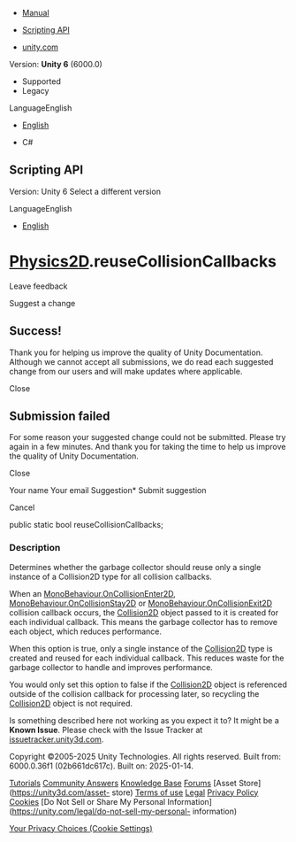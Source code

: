 [ ]()

  * [Manual](../Manual/index.html)
  * [Scripting API](../ScriptReference/index.html)

  * [unity.com](https://unity.com/)

Version: **Unity 6** (6000.0)

  * Supported
  * Legacy

LanguageEnglish

  * [English]()

  * C#

[ ](https://docs.unity3d.com)

## Scripting API

Version: Unity 6 Select a different version

LanguageEnglish

  * [English]()

#  [Physics2D](Physics2D.html).reuseCollisionCallbacks

Leave feedback

Suggest a change

## Success!

Thank you for helping us improve the quality of Unity Documentation. Although
we cannot accept all submissions, we do read each suggested change from our
users and will make updates where applicable.

Close

## Submission failed

For some reason your suggested change could not be submitted. Please <a>try
again</a> in a few minutes. And thank you for taking the time to help us
improve the quality of Unity Documentation.

Close

Your name Your email Suggestion* Submit suggestion

Cancel

[ ]()

public static bool reuseCollisionCallbacks;

### Description

Determines whether the garbage collector should reuse only a single instance
of a Collision2D type for all collision callbacks.

When an
[MonoBehaviour.OnCollisionEnter2D](MonoBehaviour.OnCollisionEnter2D.html),
[MonoBehaviour.OnCollisionStay2D](MonoBehaviour.OnCollisionStay2D.html) or
[MonoBehaviour.OnCollisionExit2D](MonoBehaviour.OnCollisionExit2D.html)
collision callback occurs, the [Collision2D](Collision2D.html) object passed
to it is created for each individual callback. This means the garbage
collector has to remove each object, which reduces performance.  
  
When this option is true, only a single instance of the
[Collision2D](Collision2D.html) type is created and reused for each individual
callback. This reduces waste for the garbage collector to handle and improves
performance.  
  
You would only set this option to false if the [Collision2D](Collision2D.html)
object is referenced outside of the collision callback for processing later,
so recycling the [Collision2D](Collision2D.html) object is not required.

Is something described here not working as you expect it to? It might be a
**Known Issue**. Please check with the Issue Tracker at
[issuetracker.unity3d.com](https://issuetracker.unity3d.com).

Copyright ©2005-2025 Unity Technologies. All rights reserved. Built from:
6000.0.36f1 (02b661dc617c). Built on: 2025-01-14.

[Tutorials](https://unity3d.com/learn) [Community
Answers](https://answers.unity3d.com) [Knowledge
Base](https://support.unity3d.com/hc/en-us)
[Forums](https://forum.unity3d.com) [Asset Store](https://unity3d.com/asset-
store) [Terms of use](https://docs.unity3d.com/Manual/TermsOfUse.html)
[Legal](https://unity.com/legal) [Privacy
Policy](https://unity.com/legal/privacy-policy)
[Cookies](https://unity.com/legal/cookie-policy) [Do Not Sell or Share My
Personal Information](https://unity.com/legal/do-not-sell-my-personal-
information)

[Your Privacy Choices (Cookie Settings)](javascript:void\(0\);)

